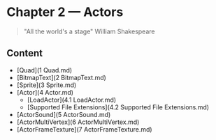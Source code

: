 # Chapter 2 &mdash; Actors

> "All the world's a stage"
> William Shakespeare

## Content
+ [Quad](1 Quad.md)
+ [BitmapText](2 BitmapText.md)
+ [Sprite](3 Sprite.md)
+ [Actor](4 Actor.md)
	+ [LoadActor](4.1 LoadActor.md)
	+ [Supported File Extensions](4.2 Supported File Extensions.md)
+ [ActorSound](5 ActorSound.md)
+ [ActorMultiVertex](6 ActorMultiVertex.md)
+ [ActorFrameTexture](7 ActorFrameTexture.md)
